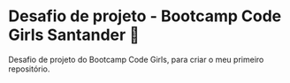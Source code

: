 # Desafio de projeto - Bootcamp Code Girls Santander :girl:

Desafio de projeto do Bootcamp Code Girls, para criar o meu primeiro repositório. 
